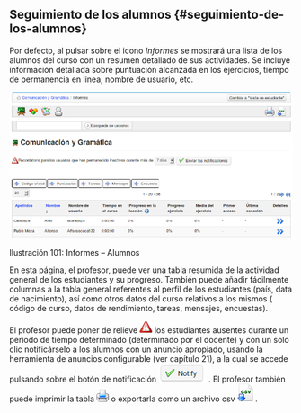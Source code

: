 ## Seguimiento de los alumnos {#seguimiento-de-los-alumnos}

Por defecto, al pulsar sobre el icono _Informes_ se mostrará una lista de los alumnos del curso con un resumen detallado de sus actividades. Se incluye información detallada sobre puntuación alcanzada en los ejercicios, tiempo de permanencia en linea, nombre de usuario, etc.

![](../assets/graficos84.png)

Ilustración 101: Informes – Alumnos

En esta página, el profesor, puede ver una tabla resumida de la actividad general de los estudiantes y su progreso. También puede añadir fácilmente columnas a la tabla general referentes al perfil de los estudiantes (país, data de nacimiento), así como otros datos del curso relativos a los mismos ( código de curso, datos de rendimiento, tareas, mensajes, encuestas).

El profesor puede poner de relieve ![](../assets/graphics47.gif) los estudiantes ausentes durante un periodo de tiempo determinado (determinado por el docente) y con un solo clic notificárselo a los alumnos con un anuncio apropiado, usando la herramienta de anuncios configurable (ver capítulo 21), a la cual se accede pulsando sobre el botón de notificación ![](../assets/graphics50.png) . El profesor también puede imprimir la tabla ![](../assets/graphics49.png) o exportarla como un archivo csv ![](../assets/graphics52.png).